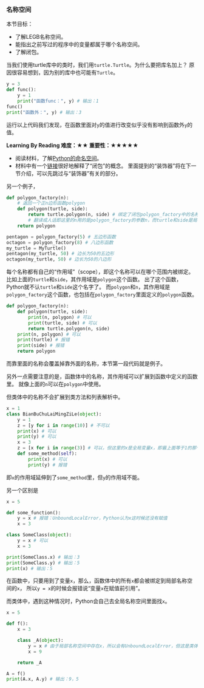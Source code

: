 ### 名称空间

本节目标：
- 了解LEGB名称空间。
- 能指出之前写过的程序中的变量都属于哪个名称空间。
- 了解闭包。

当我们使用turtle库中的类时，我们用`turtle.Turtle`。为什么要把库名加上？
原因很容易想到，因为别的库中也可能有`Turtle`。
```python
y = 3
def func():
    y = 1
    print("函数func：", y) # 输出：1
func()
print("函数外：", y) # 输出：3
```
运行以上代码我们发现，在函数里面对`y`的值进行改变似乎没有影响到函数外`y`的值。

**Learning By Reading 难度：★★ 重要性：★★★★★**

- 阅读材料，了解[Python的命名空间](https://segmentfault.com/a/1190000004519811)。
- 材料中有一个[链接](https://segmentfault.com/a/1190000004461404)很好地解释了“闭包”的概念。
里面提到的“装饰器”将在下一节介绍，可以先跳过与“装饰器”有关的部分。

另一个例子，
```python
def polygon_factory(n):
    # 返回一个正n边形函数polygon
    def polygon(turtle, side):
        return turtle.polygon(n, side) # 绑定了闭包polygon_factory中的名称n和局部名称空间中的turtle和side
        # 翻译成人话即这里的n用的是polygon_factory的参数n，而turtle和side是局部变量
    return polygon

pentagon = polygon_factory(5) # 五边形函数
octagon = polygon_factory(8) # 八边形函数
my_turtle = MyTurtle()
pentagon(my_turtle, 50) # 边长为50的五边形
octagon(my_turtle, 50) # 边长为50的八边形
```

每个名称都有自己的“作用域”（scope），即这个名称可以在哪个范围内被绑定。
比如上面的`turtle`和`side`，其作用域是`polygon`这个函数。
出了这个函数，Python就不认`turtle`和`side`这个名字了。
而`polygon`和`n`，其作用域是`polygon_factory`这个函数，也包括在`polygon_factory`里面定义的`polygon`函数。
```python
def polygon_factory(n):
    def polygon(turtle, side):
        print(n, polygon) # 可以
        print(turtle, side) # 可以
        return turtle.polygon(n, side)
    print(n, polygon) # 可以
    print(turtle) # 报错
    print(side) # 报错
    return polygon
```

而靠里面的名称会覆盖掉靠外面的名称，本节第一段代码就是例子。

另外一点需要注意的是，函数体中的名称，其作用域可以扩展到函数中定义的函数里。
就像上面的`n`可以在`polygon`中使用。

但类体中的名称不会扩展到类方法和列表解析中。
```python
x = 1
class BianBuChuLaiMingZiLe(object):
    y = 1
    z = [y for i in range(10)] # 不可以
    print(x) # 可以
    print(y) # 可以
    x = 3
    z = [x for i in range(3)] # 可以，但这里的x是全局变量x，即最上面等于1的那个x，z等于[1]
    def some_method(self):
        print(x) # 可以
        print(y) # 报错
```
即`x`的作用域延伸到了`some_method`里，但`y`的作用域不能。

另一个区别是
```python
x = 5

def some_function():
    y = x # 报错：UnboundLocalError，Python认为x这时候还没有赋值
    x = 3

class SomeClass(object):
    y = x # 可以
    x = 3

print(SomeClass.x) # 输出：3
print(SomeClass.y) # 输出：5
print(x) # 输出：5
```
在函数中，只要用到了变量`x`，那么，函数体中的所有`x`都会被绑定到局部名称空间的`x`，
所以`y = x`的时候会报错说“变量`x`在赋值前引用”。

而类体中，遇到这种情况时，Python会自己去全局名称空间里面找`x`。
```python
x = 5

def f():
    x = 3

    class _A(object):
        y = x # 由于局部名称空间中存在x，所以会有UnboundLocalError，但这是类体，所以Python会去全局名称空间找x，找到全局空间中的x是5
        x = 9

    return _A

A = f()
print(A.x, A.y) # 输出：9，5
```
